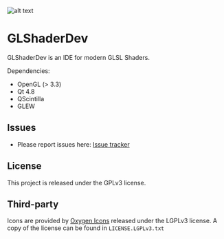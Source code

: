 ![alt text][logo]
# GLShaderDev

GLShaderDev is an IDE for modern GLSL Shaders.

Dependencies:
- OpenGL (> 3.3)
- Qt 4.8
- QScintilla
- GLEW

## Issues

* Please report issues here: [Issue tracker](https://github.com/Ryp/GLShaderDev/issues)

## License

This project is released under the GPLv3 license.

## Third-party

Icons are provided by [Oxygen Icons](http://www.oxygen-icons.org/) released under the LGPLv3 license.
A copy of the license can be found in `LICENSE.LGPLv3.txt`

[logo]: https://raw.github.com/Ryp/GLShaderDev/master/rc/icon/glsd-icon.png "GLShaderDev Logo"
